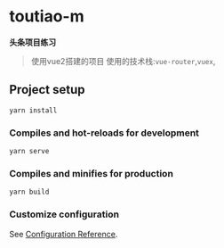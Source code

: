 # toutiao-m
  **头条项目练习**
 > 使用vue2搭建的项目
 > 使用的技术栈:`vue-router`,`vuex`,  
## Project setup
```
yarn install
```

### Compiles and hot-reloads for development
```
yarn serve
```

### Compiles and minifies for production
```
yarn build
```

### Customize configuration
See [Configuration Reference](https://cli.vuejs.org/config/).
